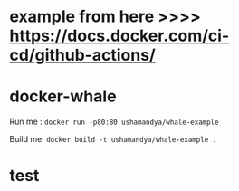# example from here >>>> https://docs.docker.com/ci-cd/github-actions/

# docker-whale

Run me : `docker run -p80:80 ushamandya/whale-example`

Build me: `docker build -t ushamandya/whale-example .`

# test
